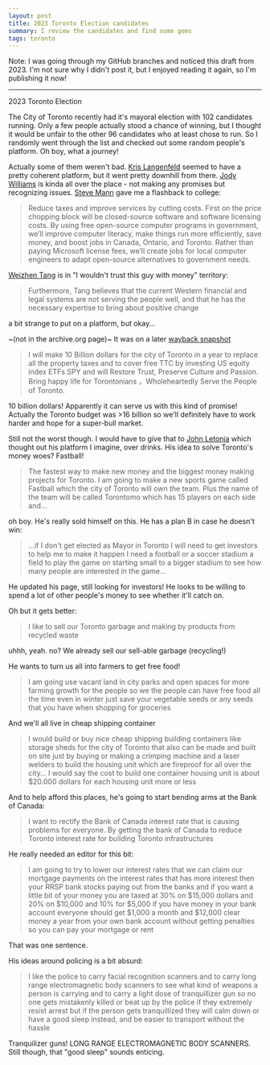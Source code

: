 ```yaml
---
layout: post
title: 2023 Toronto Election candidates
summary: I review the candidates and find some gems
tags: toronto
---
```


Note: I was going through my GitHub branches and noticed this draft from 2023. I'm not sure why I didn't post it, but I enjoyed reading it again, so I'm publishing it now!

---

2023 Toronto Election

The City of Toronto recently had it's mayoral election with 102 candidates running. Only a few people actually stood a chance of winning, but I thought it would be unfair to the other 96 candidates who at least chose to run. So I randomly went through the list and checked out some random people's platform. Oh boy, what a journey!

Actually some of them weren't bad. [Kris Langenfeld](https://web.archive.org/web/20230609123615/https://mayorkris.ca/) seemed to have a pretty coherent platform, but it went pretty downhill from there. [Jody Williams](https://web.archive.org/web/20230609130412/https://gohealthfirst.wixsite.com/jodywilliams) is kinda all over the place - not making any promises but recognizing issues. [Steve Mann](https://web.archive.org/web/20230526025139/https://votestevemann.com/) gave me a flashback to college:

> Reduce taxes and improve services by cutting costs. First on the price chopping block will be closed-source software and software licensing costs. By using free open-source computer programs in government, we’ll improve computer literacy, make things run more efficiently, save money, and boost jobs in Canada, Ontario, and Toronto. Rather than paying Microsoft license fees, we’ll create jobs for local computer engineers to adapt open-source alternatives to government needs.

[Weizhen Tang](https://web.archive.org/web/20230528235959/http://www.torontonewsnet.com/weizhentang/) is in "I wouldn't trust this guy with money" territory:

> Furthermore, Tang believes that the current Western financial and legal systems are not serving the people well, and that he has the necessary expertise to bring about positive change

a bit strange to put on a platform, but okay...

~(not in the archive.org page)~ It was on a later [wayback snapshot](https://web.archive.org/web/20230928183249/https://www.torontonewsnet.com/weizhentang/)

> I will make 10 Billion dollars for the city of Toronto in a year to replace all the property taxes and to cover free TTC by investing US equity index ETFs SPY and will Restore Trust, Preserve Culture and Passion. Bring happy life for Torontonians ，Wholeheartedly Serve the People of Toronto.

10 billion dollars! Apparently it can serve us with this kind of promise! Actually the Toronto budget was >16 billion so we'll definitely have to work harder and hope for a super-bull market.

Still not the worst though. I would have to give that to [John Letonja](https://web.archive.org/web/20230602034536/http://johnletonja.ca/) which thought out his platform I imagine, over drinks. His idea to solve Toronto's money woes? Fastball!

> The fastest way to make new money and the biggest money making projects for Toronto.  I am going to make a new sports game called  Fastball which the city of Toronto will own the team. Plus the name of the team will be called Torontomo which has 15 players on each side and...

oh boy. He's really sold himself on this. He has a plan B in case he doesn't win:

> ...if I don't get elected as Mayor in Toronto I will need to get investors to help me to make it happen I need a football or a soccer stadium a field to play the game on starting small to a bigger stadium to see how many people are interested in the game...

He updated his page, still looking for investors! He looks to be willing to spend a lot of other people's money to see whether it'll catch on.

Oh but it gets better:

> I like to sell our Toronto garbage and making by products from recycled waste

uhhh, yeah. no? We already sell our sell-able garbage (recycling!)

He wants to turn us all into farmers to get free food!

> I am going use vacant land in city parks and open spaces for more farming growth for the people so we the people can have free food all the time even in winter just save your vegetable seeds or any seeds that you have when shopping for groceries

And we'll all live in cheap shipping container

> I would build or buy nice cheap shipping building containers like storage sheds for the city of Toronto that also can be made and built on site  just by buying or making a crimping machine and a  laser welders to build the housing unit which are fireproof for all over the city... I would say the cost to build one  container housing unit is about $20.000 dollars for each housing unit more or less

And to help afford this places, he's going to start bending arms at the Bank of Canada:

> I want to rectify the Bank of Canada interest rate that is causing problems for everyone. By getting the bank of Canada to reduce Toronto interest rate for building Toronto infrastructures

He really needed an editor for this bit:

> I am going to try to lower our interest rates that we can claim our mortgage payments on the interest rates that has more interest then your RRSP  bank stocks paying out from the banks and if you want a little bit of your money you are taxed at 30% on $15,000 dollars and 20% on $10,000 and 10% for $5,000  if you have money in your bank account everyone should get $1,000 a month and $12,000 clear money a year from your own bank account without getting penalties so you can pay your mortgage or rent

That was one sentence.

His ideas around policing is a bit absurd:

> I like the police to carry facial recognition scanners and to carry long range electromagnetic body scanners to see what kind of weapons a person is carrying and to carry a light dose of tranquillizer gun so no one gets mistakenly killed or beat up by the police if they extremely resist arrest but if the person gets tranquillized they will calm down or have a good sleep instead, and be easier to transport without the hassle

Tranquilizer guns! LONG RANGE ELECTROMAGNETIC BODY SCANNERS. Still though, that "good sleep" sounds enticing.

